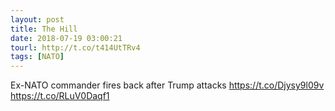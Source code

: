 ```yaml
---
layout: post
title: The Hill
date: 2018-07-19 03:00:21
tourl: http://t.co/t414UtTRv4
tags: [NATO]
---
```

Ex-NATO commander fires back after Trump attacks https://t.co/Djysy9l09v https://t.co/RLuV0Daqf1